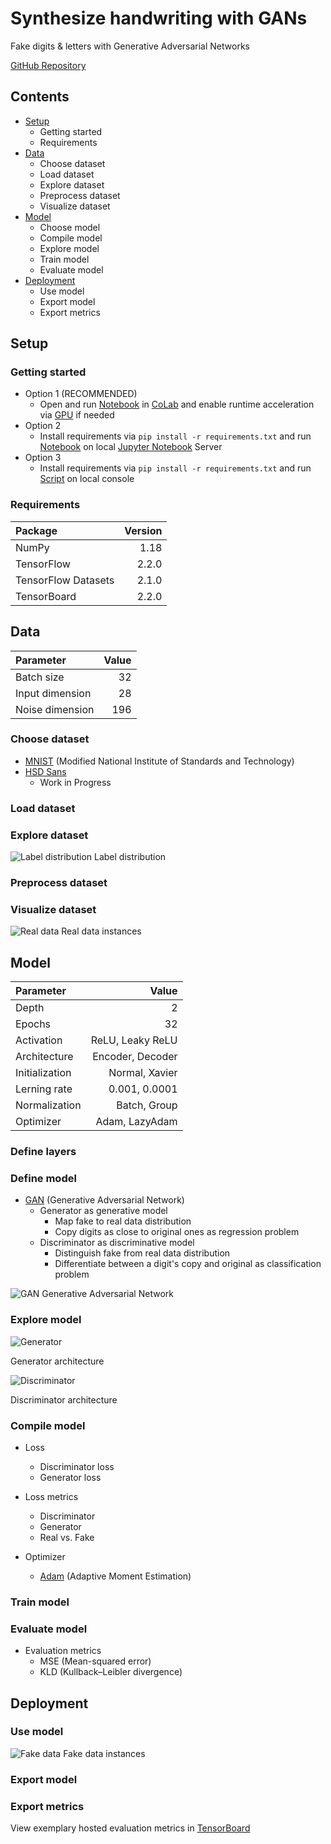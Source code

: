 # Synthesize handwriting with GANs

Fake digits & letters with Generative Adversarial Networks

[GitHub Repository](https://github.com/MScharnberg/IntSys19)

## Contents

* [Setup](https://github.com/MScharnberg/IntSys19/tree/documentation#setup)
  * Getting started
  * Requirements
* [Data](https://github.com/MScharnberg/IntSys19/tree/documentation#data)
  * Choose dataset 
  * Load dataset
  * Explore dataset
  * Preprocess dataset
  * Visualize dataset
* [Model](https://github.com/MScharnberg/IntSys19/tree/documentation#model)
  * Choose model 
  * Compile model
  * Explore model
  * Train model
  * Evaluate model
* [Deployment](https://github.com/MScharnberg/IntSys19/tree/documentation#deployment)
  * Use model
  * Export model
  * Export metrics

## Setup

### Getting started

* Option 1 (RECOMMENDED)
  * Open and run [Notebook](./Notebook.ipynb) in [CoLab](https://colab.research.google.com/) and enable runtime acceleration via [GPU](https://colab.research.google.com/notebooks/gpu.ipynb) if needed
* Option 2
  * Install requirements via `pip install -r requirements.txt` and run [Notebook](./Notebook.ipynb) on local [Jupyter Notebook](https://jupyter.org/) Server
* Option 3
  * Install requirements via `pip install -r requirements.txt` and run [Script](./script.py) on local console

### Requirements

| Package             | Version |
|:--------------------|--------:|
| NumPy               | 1.18    |
| TensorFlow          | 2.2.0   |
| TensorFlow Datasets | 2.1.0   |
| TensorBoard         | 2.2.0   |

## Data

| Parameter | Value |
|:-|-:|
| Batch size | 32 |
| Input dimension | 28 |
| Noise dimension | 196 |

### Choose dataset 

* [MNIST](http://yann.lecun.com/exdb/mnist/) (Modified National Institute of Standards and Technology)
* [HSD Sans](https://www.hs-duesseldorf.de/hochschule/verwaltung/kommunikation/cd/faq/hsdsans)
  * Work in Progress

### Load dataset

### Explore dataset

![Label distribution](./img/label.png)
Label distribution

### Preprocess dataset

### Visualize dataset

![Real data](./img/real.png)
Real data instances

## Model

| Parameter | Value |
|:- | -:|
| Depth | 2 |
| Epochs | 32 |
| Activation | ReLU, Leaky ReLU |
| Architecture | Encoder, Decoder |
| Initialization | Normal, Xavier |
| Lerning rate | 0.001, 0.0001 |
| Normalization | Batch, Group |
| Optimizer | Adam, LazyAdam |

### Define layers 

### Define model 

* [GAN](https://arxiv.org/abs/1406.2661) (Generative Adversarial Network)
  * Generator as generative model
    * Map fake to real data distribution
    * Copy digits as close to original ones as regression problem
  * Discriminator as discriminative model
    * Distinguish fake from real data distribution
    * Differentiate between a digit's copy and original as classification problem

![GAN](./img/gan.png)
Generative Adversarial Network

### Explore model

![Generator](./img/generator.png)

Generator architecture

![Discriminator](./img/discriminator.png)

Discriminator architecture

### Compile model

* Loss
  * Discriminator loss
  * Generator loss
* Loss metrics
  * Discriminator
  * Generator
  * Real vs. Fake
  
* Optimizer
  * [Adam](https://arxiv.org/abs/1412.6980) (Adaptive Moment Estimation)

### Train model

### Evaluate model

* Evaluation metrics
  * MSE (Mean-squared error)
  * KLD (Kullback–Leibler divergence)

## Deployment 

### Use model

![Fake data](./img/fake.png)
Fake data instances

### Export model

### Export metrics

View exemplary hosted evaluation metrics in [TensorBoard](https://tensorboard.dev/experiment/xPmLM55lRsGE7zE9i6PZpA/)
